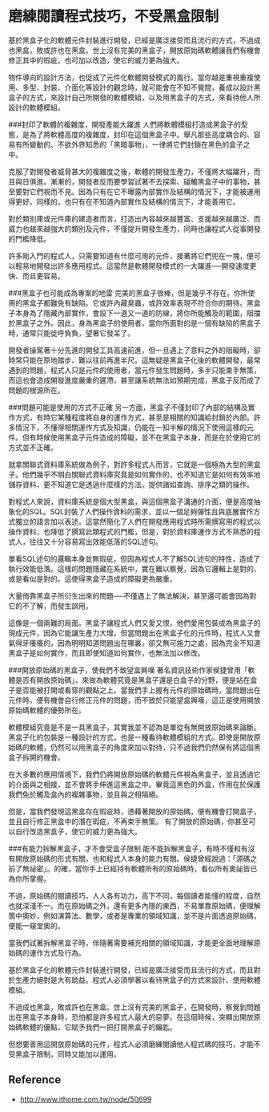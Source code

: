 # 磨練閱讀程式技巧，不受黑盒限制




基於黑盒子化的軟體元件封裝進行開發，已經是廣泛接受而且流行的方式，不過成也黑盒，敗或許也在黑盒。世上沒有完美的黑盒子，開放原始碼軟體讓我們有機會修正其中的瑕疵，也可加以改造，使它的威力更為強大。



物件導向的設計方法，也促成了元件化軟體開發模式的風行。當你越是重視重複使用、多型、封裝、介面化等設計的觀念時，就可能會在不知不覺間，養成以設計黑盒子的方式，來設計自己所開發的軟體模組，以及用黑盒子的方式，來看待他人所設計的軟體模組。

###封印了軟體的複雜度，開發產能大躍進
人們將軟體模組打造成黑盒子的型態，是為了將軟體高度的複雜度，封印在這個黑盒子中。舉凡那些高度耦合的、容易有所變動的、不欲外界知悉的「黑暗事物」，一律將它們封鎖在黑色的盒子之中。

克服了對開發者威脅甚大的複雜度之後，軟體的開發生產力，不僅將大幅躍升，而且與日俱進。漸漸的，開發者反而要學習試著不去探索、碰觸黑盒子中的事物，甚至要對它們視而不見。因為只有在它不曝露內部實作及結構的情況下，才能被運用得更好。同樣的，也只有在不知道內部實作及結構的情況下，才能善用它。

對於類別庫或元件庫的建造者而言，打造出內容越來越豐富、支援越來越廣泛、而威力也越來越強大的類別及元件，不僅提升開發生產力，同時也讓程式人從事開發的門檻降低。

許多剛入門的程式人，只需要知道有什麼可用的元件，接著將它們兜在一塊，便可以輕易地開發出許多應用程式。這當然是軟體開發模式的一大躍進──開發速度更快、而且更容易。

###黑盒子也可能成為專案的地雷
完美的黑盒子很棒，但是幾乎不存在。你所使用的黑盒子都難免有缺陷。它或許內藏臭蟲，或許效率表現不符合你的期待。黑盒子本身為了隱藏內部實作，會設下一道又一道的防線，將你所能觸及的範圍，阻擋於黑盒子之外。因此，身為黑盒子的使用者，當你所面對的是一個有缺陷的黑盒子時，通常只能徒呼負負，望著它發呆了。

開發者操駕著十分先進的開發工具高速前進，但一旦遇上了意料之外的阻礙時，卻時常只能在原地踏步、難以往前再進半尺。這無疑是黑盒子化後的軟體開發，最常遇到的問題，程式人只是元件的使用者，當元件發生問題時，多半只能束手無策，而這也會造成開發進度嚴重的遲滯，甚至讓系統無法如預期完成，黑盒子反而成了問題的根源所在。

###問題可能是使用的方式不正確
另一方面，黑盒子不僅封印了內部的結構及實作方式，有時它某種程度將自身的運作方式，甚至是相關的知識給封鎖於內部。許多情況下，不懂得相關運作方式及知識，仍能在一知半解的情況下使用這樣的元件。但有時候使用黑盒子元件造成的障礙，並不在黑盒子本身，而是在於使用它的方式並不正確。

就拿關聯式資料庫系統做為例子，對許多程式人而言，它就是一個極為大型的黑盒子。他們幾乎不明白關聯式資料庫究竟是如何實作的，也不知道它是如何有效率地儲存資料，更不知道它是透過什麼樣的方法，提供諸如查詢、排序之類的操作。

對程式人來說，資料庫系統是個大型黑盒，與這個黑盒子溝通的介面，便是高度抽象化的SQL。SQL封裝了人們操作資料的需求，並以一個足夠彈性且與底層實作方式獨立的語言加以表述。這當然簡化了人們在開發應用程式時所需撰寫用的程式以操作資料，也降低了撰寫此類程式的門檻，但是，對於資料庫運作方式不熟悉的程式人，往往又十分容易寫出效能低落的SQL述句。

單看SQL述句的邏輯本身並無瑕疵，但因為程式人不了解SQL述句的特性，造成了執行效能低落。這樣的問題隱藏在系統中，實在難以察覺，因為它邏輯上是對的、或是看似是對的。這使得黑盒子造成的障礙更為嚴重。

大量倚靠黑盒子所衍生出來的問題──不僅遇上了無法解決，甚至還可能會因為對它的不了解，而發生誤用。

這像是一個兩難的局面。黑盒子讓程式人們又愛又恨，他們愛用包裝成為黑盒子的現成元件，因為它能讓生產力大增。但當問題出在黑盒子化的元件時，程式人又會氣得牙癢癢的，因為明明知道問題出在哪裏，卻又無可施力之處，因為完全不知道黑盒子是如何實作，而且即使知道如何實作，也無法加以修改。

###開放原始碼的黑盒子，使我們不致望盒興嘆
著名資訊技術作家侯捷曾用「軟體是否有開放原始碼」，來做為軟體究竟是黑盒子還是白盒子的分野，便是站在盒子是否能被打開或看穿的觀點之上。當我們手上握有元件的原始碼時，當問題出在元件時，便有機會自行修正元件的問題，而不致於只能望盒興嘆，這正是使用開放原始碼軟體的優勢所在。

軟體模組究竟是不是一具黑盒子，其實我並不認為是單從有無開放原始碼來論斷。黑盒子化的包裝是一種設計的方式，也是一種看待軟體模組的方式。即使是開放原始碼的軟體，仍然可以用黑盒子的角度來加以對待，只不過我們仍然保有將這個黑盒子拆開的機會。

在大多數的應用情境下，我們仍將開放原始碼的軟體元件視為黑盒子，並且透過它的介面與之相接，並不會將手伸進這黑盒之中。畢竟這黑色的外盒，作用在於保護我們免於觸及盒內的複雜事物，並且與之相隔絕。

但是，當我們發現這黑盒存在瑕疵時，憑藉著開放的原始碼，便有機會打開盒子，並且自行修正黑盒中的潛在瑕疵，不再束手無策。
有了開放的原始碼，你甚至可以自行改造黑盒子，使它的威力更為強大。

###有能力拆解黑盒子，才不會受盒子限制
能不能拆解黑盒子，有時不僅和有沒有開放原始碼的形式有關，也和程式人本身的能力有關。侯捷曾經說過：「源碼之前了無祕密」。的確，當你手上已經持有軟體所有的原始碼時，看似所有奧祕皆已為你所掌握。

不過，原始碼的閱讀技巧，人人各有功力，高下不同，每個讀者能懂的程度，自然也就深淺不一。而在原始碼之外，還有更多內隱的東西，不易單靠原始碼，便理解箇中奧妙，例如演算法、數學，或者是專業的領域知識，並不是片面透過原始碼，便能一窺堂奧的。

當我們試著拆解黑盒子時，伴隨著需要補充相關的領域知識，才能更全面地理解原始碼的運作方式及行為。

基於黑盒子化的軟體元件封裝進行開發，已經是廣泛接受而且流行的方式，而且對於生產力絕對是大有助益。程式人必須學著以看待黑盒子的方式來設計、使用軟體模組。

不過成也黑盒，敗或許也在黑盒。世上沒有完美的黑盒子，在開發時，察覺到問題出在黑盒子本身時，恐怕都是許多程式人最大的惡夢。在這個時候，突顯出開放原始碼軟體的優點，它賦予我們一把打開黑盒子的鑰匙。

但想要善用這開放原始碼的元件，程式人必須磨練閱讀他人程式碼的技巧，才能不受黑盒子限制，同時又能加以運用。

## Reference
- http://www.ithome.com.tw/node/50699